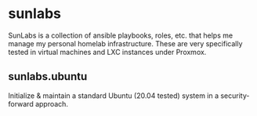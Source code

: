 # sunlabs
SunLabs is a collection of ansible playbooks, roles, etc. that helps me manage my personal homelab infrastructure. These are very specifically tested in virtual machines and LXC instances under Proxmox.

## sunlabs.ubuntu
Initialize & maintain a standard Ubuntu (20.04 tested) system in a security-forward approach.